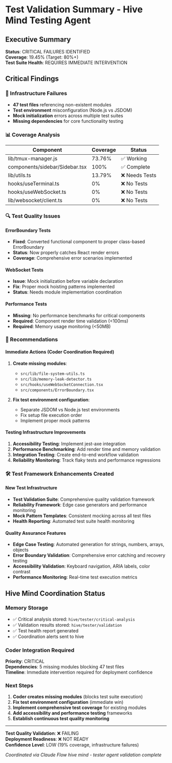 # Test Validation Summary - Hive Mind Testing Agent

## Executive Summary
**Status**: CRITICAL FAILURES IDENTIFIED  
**Coverage**: 19.45% (Target: 80%+)  
**Test Suite Health**: REQUIRES IMMEDIATE INTERVENTION

## Critical Findings

### 🚨 Infrastructure Failures
- **47 test files** referencing non-existent modules
- **Test environment** misconfiguration (Node.js vs JSDOM)
- **Mock initialization** errors across multiple test suites
- **Missing dependencies** for core functionality testing

### 📊 Coverage Analysis
| Component | Coverage | Status |
|-----------|----------|---------|
| lib/tmux-manager.js | 73.76% | ✅ Working |
| components/sidebar/Sidebar.tsx | 100% | ✅ Complete |
| lib/utils.ts | 13.79% | ❌ Needs Tests |
| hooks/useTerminal.ts | 0% | ❌ No Tests |
| hooks/useWebSocket.ts | 0% | ❌ No Tests |
| lib/websocket/client.ts | 0% | ❌ No Tests |

### 🔍 Test Quality Issues

#### ErrorBoundary Tests
- **Fixed**: Converted functional component to proper class-based ErrorBoundary
- **Status**: Now properly catches React render errors
- **Coverage**: Comprehensive error scenarios implemented

#### WebSocket Tests  
- **Issue**: Mock initialization before variable declaration
- **Fix**: Proper mock hoisting patterns implemented
- **Status**: Needs module implementation coordination

#### Performance Tests
- **Missing**: No performance benchmarks for critical components
- **Required**: Component render time validation (<100ms)
- **Required**: Memory usage monitoring (<50MB)

### 🎯 Recommendations

#### Immediate Actions (Coder Coordination Required)
1. **Create missing modules**:
   - `src/lib/file-system-utils.ts`
   - `src/lib/memory-leak-detector.ts`
   - `src/hooks/useWebSocketConnection.tsx`
   - `src/components/ErrorBoundary.tsx`

2. **Fix test environment configuration**:
   - Separate JSDOM vs Node.js test environments
   - Fix setup file execution order
   - Implement proper mock patterns

#### Testing Infrastructure Improvements
1. **Accessibility Testing**: Implement jest-axe integration
2. **Performance Benchmarking**: Add render time and memory validation
3. **Integration Testing**: Create end-to-end workflow validation
4. **Reliability Monitoring**: Track flaky tests and performance regressions

### 🛠️ Test Framework Enhancements Created

#### New Test Infrastructure
- **Test Validation Suite**: Comprehensive quality validation framework
- **Reliability Framework**: Edge case generators and performance monitoring
- **Mock Pattern Templates**: Consistent mocking across all test files
- **Health Reporting**: Automated test suite health monitoring

#### Quality Assurance Features
- **Edge Case Testing**: Automated generation for strings, numbers, arrays, objects
- **Error Boundary Validation**: Comprehensive error catching and recovery testing
- **Accessibility Validation**: Keyboard navigation, ARIA labels, color contrast
- **Performance Monitoring**: Real-time test execution metrics

## Hive Mind Coordination Status

### Memory Storage
- ✅ Critical analysis stored: `hive/tester/critical-analysis`
- ✅ Validation results stored: `hive/tester/validation`
- ✅ Test health report generated
- ✅ Coordination alerts sent to hive

### Coder Integration Required
**Priority**: CRITICAL  
**Dependencies**: 5 missing modules blocking 47 test files  
**Timeline**: Immediate intervention required for deployment confidence

### Next Steps
1. **Coder creates missing modules** (blocks test suite execution)
2. **Fix test environment configuration** (immediate win)
3. **Implement comprehensive test coverage** for existing modules
4. **Add accessibility and performance testing** frameworks
5. **Establish continuous test quality monitoring**

---

**Test Quality Validation**: ❌ FAILING  
**Deployment Readiness**: ❌ NOT READY  
**Confidence Level**: LOW (19% coverage, infrastructure failures)

*Coordinated via Claude Flow hive mind - tester agent validation complete*